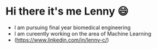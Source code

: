 # Hi there it's me Lenny :smile:
* I am pursuing final year biomedical engineering
* I am cureently working on the area of Machine Learning
* (https://www.linkedin.com/in/lenny-c/)

